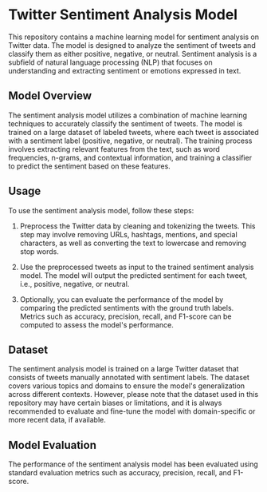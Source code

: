 # Twitter Sentiment Analysis Model

This repository contains a machine learning model for sentiment analysis on Twitter data. The model is designed to analyze the sentiment of tweets and classify them as either positive, negative, or neutral. Sentiment analysis is a subfield of natural language processing (NLP) that focuses on understanding and extracting sentiment or emotions expressed in text.

## Model Overview

The sentiment analysis model utilizes a combination of machine learning techniques to accurately classify the sentiment of tweets. The model is trained on a large dataset of labeled tweets, where each tweet is associated with a sentiment label (positive, negative, or neutral). The training process involves extracting relevant features from the text, such as word frequencies, n-grams, and contextual information, and training a classifier to predict the sentiment based on these features.

## Usage

To use the sentiment analysis model, follow these steps:

1. Preprocess the Twitter data by cleaning and tokenizing the tweets. This step may involve removing URLs, hashtags, mentions, and special characters, as well as converting the text to lowercase and removing stop words.

2. Use the preprocessed tweets as input to the trained sentiment analysis model. The model will output the predicted sentiment for each tweet, i.e., positive, negative, or neutral.

3. Optionally, you can evaluate the performance of the model by comparing the predicted sentiments with the ground truth labels. Metrics such as accuracy, precision, recall, and F1-score can be computed to assess the model's performance.

## Dataset

The sentiment analysis model is trained on a large Twitter dataset that consists of tweets manually annotated with sentiment labels. The dataset covers various topics and domains to ensure the model's generalization across different contexts. However, please note that the dataset used in this repository may have certain biases or limitations, and it is always recommended to evaluate and fine-tune the model with domain-specific or more recent data, if available.

## Model Evaluation

The performance of the sentiment analysis model has been evaluated using standard evaluation metrics such as accuracy, precision, recall, and F1-score. 

